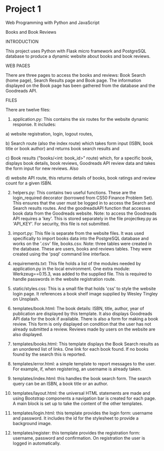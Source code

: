 # Project 1
Web Programming with Python and JavaScript

Books and Book Reviews

INTRODUCTION

This project uses Python with Flask micro framework and PostgreSQL database to produce a dynamic website about books and book reviews.

WEB PAGES

There are three pages to access the books and reviews: Book Search (home page), Search Results page and Book page. The information displayed on the Book page has been gathered from the database and the Goodreads API.

FILES

There are twelve files:

1) application.py: This contains the six routes for the website dynamic response. It includes:

a) website registration, login, logout routes,

b) Search route (also the index route) which takes form input (ISBN, book title or book author) and returns book search results and

c) Book results ("books/<int: book_id>" route) which, for a specific book, displays book details, book reviews, Goodreads API review data and takes the form input for new reviews. Also

d) website API route, this returns details of books, book ratings and review count for a given ISBN.

2) helpers.py: This contains two useful functions. These are the login_required decorator (borrowed from CS50 Finance Problem Set). This ensures that the user must be logged in to access the Search and Search results routes. And the goodreadsAPI function that accesses book data from the Goodreads website. Note: to access the Goodreads API requires a 'key'. This is stored separately in the file projectkey.py as 'API_KEY'. For security, this file is not submitted.

3) import.py: This file is separate from the website files. It was used specifically to import books data into the PostgreSQL database and works on the '.csv' file, books.csv. Note: three tables were created in the database. These are users, books and reviews tables. They were created using the 'psql' command line interface.

4) requirements.txt: This file holds a list of the modules needed by application.py in the local environment. One extra module: Werkzeug==0.15.3, was added to the supplied file. This is required to handle passwords in the website registration route.

5) static/styles.css: This is a small file that holds 'css' to style the website login page. It references a book shelf image supplied by Wesley Tingley on Unsplash.

6) templates/book.html: The book details: ISBN, title, author, year of publication are displayed by this template. It also displays Goodreads API data for the book if available. There is also a form for making a book review. This form is only displayed on condition that the user has not already submitted a review. Reviews made by users on the website are also displayed.

7) templates/books.html: This template displays the Book Search results as an unordered list of links. One link for each book found. If no books found by the search this is reported.

8) templates/error.html: a simple template to report messages to the user. For example, if, when registering, an username is already taken.

9) templates/index.html: this handles the book search form. The search query can be an ISBN, a book title or an author.

10) templates/layout.html: the universal HTML statements are made and using Bootstrap components a navigation bar is created for each page. A main block is set up to take the content of the other templates.

11) templates/login.html: this template provides the login form: username and password. It includes the id for the stylesheet to provide a background image.

12) templates/register: this template provides the registration form: username, password and confirmation. On registration the user is logged in automatically.
